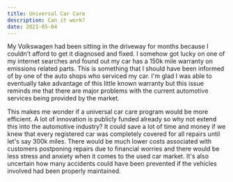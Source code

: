 ```yaml
---
title: Universal Car Care
description: Can it work?
date: 2021-05-04
---
```


My Volkswagen had been sitting in the driveway for months because I couldn't afford to get it diagnosed and fixed. I somehow got lucky on one of my internet searches and found out my car has a 150k mile warranty on emissions related parts. This is something that I should have been informed of by one of the auto shops who serviced my car. I'm glad I was able to eventually take advantage of this little known warranty but this issue reminds me that there are major problems with the current automotive services being provided by the market.

This makes me wonder if a universal car care program would be more efficient. A lot of innovation is publicly funded already so why not extend this into the automotive industry? It could save a lot of time and money if we knew that every registered car was completely covered for all repairs until let's say 300k miles. There would be much lower costs associated with customers postponing repairs due to financial worries and there would be less stress and anxiety when it comes to the used car market. It's also uncertain how many accidents could have been prevented if the vehicles involved had been properly maintained.